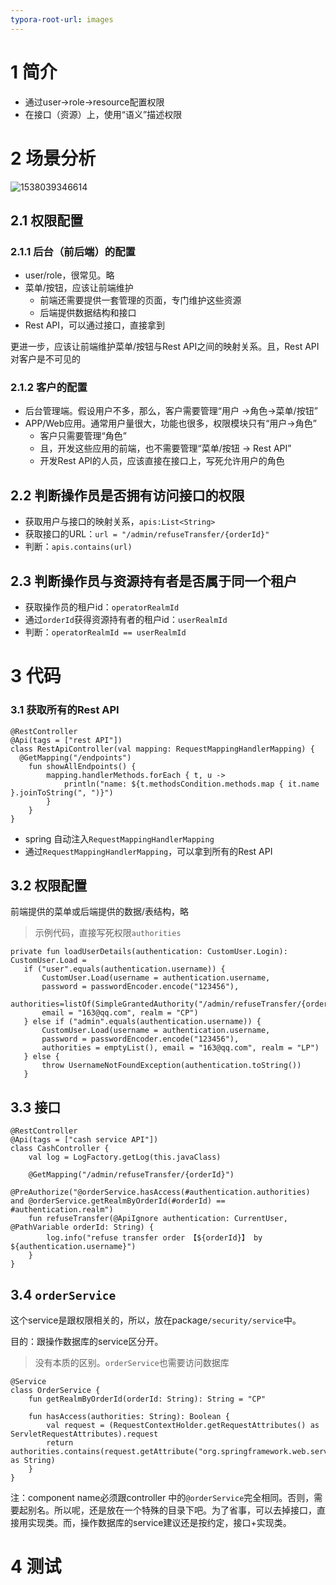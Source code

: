 ```yaml
---
typora-root-url: images
---
```


# 1 简介

- 通过user->role->resource配置权限
- 在接口（资源）上，使用“语义”描述权限

# 2 场景分析

![1538039346614](/1538039346614.png)

## 2.1 权限配置
### 2.1.1 后台（前后端）的配置

- user/role，很常见。略
- 菜单/按钮，应该让前端维护
  - 前端还需要提供一套管理的页面，专门维护这些资源
  - 后端提供数据结构和接口
- Rest API，可以通过接口，直接拿到

更进一步，应该让前端维护菜单/按钮与Rest API之间的映射关系。且，Rest API对客户是不可见的

### 2.1.2 客户的配置

- 后台管理端。假设用户不多，那么，客户需要管理“用户 ->角色->菜单/按钮”
- APP/Web应用。通常用户量很大，功能也很多，权限模块只有“用户->角色”
  - 客户只需要管理“角色”
  - 且，开发这些应用的前端，也不需要管理“菜单/按钮 -> Rest API”
  - 开发Rest API的人员，应该直接在接口上，写死允许用户的角色

## 2.2 判断操作员是否拥有访问接口的权限

- 获取用户与接口的映射关系，`apis:List<String>`
- 获取接口的URL：`url = "/admin/refuseTransfer/{orderId}"`
- 判断：`apis.contains(url)`

## 2.3 判断操作员与资源持有者是否属于同一个租户

- 获取操作员的租户id：`operatorRealmId`
- 通过`orderId`获得资源持有者的租户id：`userRealmId`
- 判断：`operatorRealmId == userRealmId`

# 3 代码

### 3.1 获取所有的Rest API

```
@RestController
@Api(tags = ["rest API"])
class RestApiController(val mapping: RequestMappingHandlerMapping) {
  @GetMapping("/endpoints")
    fun showAllEndpoints() {
        mapping.handlerMethods.forEach { t, u ->
            println("name: ${t.methodsCondition.methods.map { it.name }.joinToString(", ")}")
        }
    }
}
```

- spring 自动注入`RequestMappingHandlerMapping`
- 通过`RequestMappingHandlerMapping`，可以拿到所有的Rest API

## 3.2 权限配置

前端提供的菜单或后端提供的数据/表结构，略

> 示例代码，直接写死权限`authorities`

```
private fun loadUserDetails(authentication: CustomUser.Login): CustomUser.Load =
   if ("user".equals(authentication.username)) {
       CustomUser.Load(username = authentication.username, 
       password = passwordEncoder.encode("123456"), 
       authorities=listOf(SimpleGrantedAuthority("/admin/refuseTransfer/{orderId}")), 
       email = "163@qq.com", realm = "CP")
   } else if ("admin".equals(authentication.username)) {
       CustomUser.Load(username = authentication.username, 
       password = passwordEncoder.encode("123456"), 
       authorities = emptyList(), email = "163@qq.com", realm = "LP")
   } else {
       throw UsernameNotFoundException(authentication.toString())
   }
```

## 3.3 接口

```
@RestController
@Api(tags = ["cash service API"])
class CashController {
    val log = LogFactory.getLog(this.javaClass)
    
    @GetMapping("/admin/refuseTransfer/{orderId}")
    @PreAuthorize("@orderService.hasAccess(#authentication.authorities) and @orderService.getRealmByOrderId(#orderId) == #authentication.realm")
    fun refuseTransfer(@ApiIgnore authentication: CurrentUser, @PathVariable orderId: String) {
        log.info("refuse transfer order 【${orderId}】 by  ${authentication.username}")
    }
}
```

## 3.4 `orderService`

这个service是跟权限相关的，所以，放在package`/security/service`中。

目的：跟操作数据库的service区分开。

> 没有本质的区别。`orderService`也需要访问数据库

```
@Service
class OrderService {
    fun getRealmByOrderId(orderId: String): String = "CP"

    fun hasAccess(authorities: String): Boolean {
        val request = (RequestContextHolder.getRequestAttributes() as ServletRequestAttributes).request
        return authorities.contains(request.getAttribute("org.springframework.web.servlet.HandlerMapping.bestMatchingPattern") as String)
    }
}
```

注：component name必须跟controller 中的`@orderService`完全相同。否则，需要起别名。所以呢，还是放在一个特殊的目录下吧。为了省事，可以去掉接口，直接用实现类。而，操作数据库的service建议还是按约定，接口+实现类。

# 4 测试



